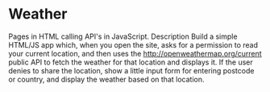 # Weather
Pages in HTML calling API's in JavaScript.
Description
Build a simple HTML/JS app which, when you open the site, asks for a permission to read your current location, and then uses the http://openweathermap.org/current public API to fetch the weather for that location and displays it.
If the user denies to share the location, show a little input form for entering postcode or country, and display the weather based on that location.
